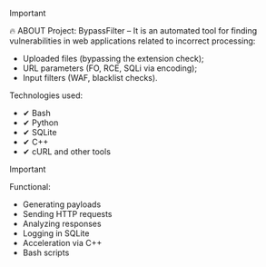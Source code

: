 > [!IMPORTANT]
> 🔥 ABOUT Project:
> BypassFilter – It is an automated tool for finding vulnerabilities in web applications related to incorrect processing:
> - Uploaded files (bypassing the extension check);
> - URL parameters (FO, RCE, SQLi via encoding);
> - Input filters (WAF, blacklist checks).

Technologies used:
- ✔ Bash
- ✔ Python
- ✔ SQLite
- ✔ C++
- ✔ cURL and other tools

> [!IMPORTANT]
> Functional:
> - Generating payloads
> - Sending HTTP requests
> - Analyzing responses
> - Logging in SQLite
> - Acceleration via C++
> - Bash scripts
